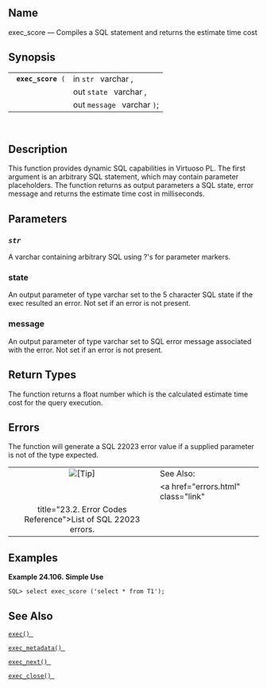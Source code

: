 <div>

<div>

</div>

<div>

## Name

exec_score — Compiles a SQL statement and returns the estimate time cost

</div>

<div>

## Synopsis

<div>

|                         |                             |
|-------------------------|-----------------------------|
| ` `**`exec_score`**` (` | in `str ` varchar ,         |
|                         | out `state ` varchar ,      |
|                         | out `message ` varchar `)`; |

<div>

 

</div>

</div>

</div>

<div>

## Description

This function provides dynamic SQL capabilities in Virtuoso PL. The
first argument is an arbitrary SQL statement, which may contain
parameter placeholders. The function returns as output parameters a SQL
state, error message and returns the estimate time cost in milliseconds.

</div>

<div>

## Parameters

<div>

### *`str `*

A <span class="type">varchar </span> containing arbitrary SQL using ?'s
for parameter markers.

</div>

<div>

### state

An output parameter of type <span class="type">varchar </span> set to
the 5 character SQL state if the exec resulted an error. Not set if an
error is not present.

</div>

<div>

### message

An output parameter of type <span class="type">varchar </span> set to
SQL error message associated with the error. Not set if an error is not
present.

</div>

</div>

<div>

## Return Types

The function returns a float number which is the calculated estimate
time cost for the query execution.

</div>

<div>

## Errors

The function will generate a SQL 22023 error value if a supplied
parameter is not of the type expected.

<div>

|                            |                                                                   |
|:--------------------------:|:------------------------------------------------------------------|
| ![\[Tip\]](images/tip.png) | See Also:                                                         |
|                            | <a href="errors.html" class="link"                                
                              title="23.2. Error Codes Reference">List of SQL 22023 errors.</a>  |

</div>

</div>

<div>

## Examples

<div>

**Example 24.106. Simple Use**

<div>

``` screen
SQL> select exec_score ('select * from T1');
```

</div>

</div>

  

</div>

<div>

## See Also

<a href="fn_exec.html" class="link" title="exec"><code
class="function">exec() </code></a>

<a href="fn_exec_metadata.html" class="link" title="exec_metadata"><code
class="function">exec_metadata() </code></a>

<a href="fn_exec_next.html" class="link" title="exec_next"><code
class="function">exec_next() </code></a>

<a href="fn_exec_close.html" class="link" title="close"><code
class="function">exec_close() </code></a>

</div>

</div>
